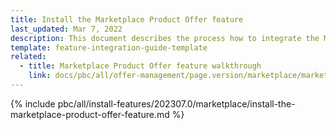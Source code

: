 ```yaml
---
title: Install the Marketplace Product Offer feature
last_updated: Mar 7, 2022
description: This document describes the process how to integrate the Marketplace Product Offer feature into a Spryker project.
template: feature-integration-guide-template
related:
  - title: Marketplace Product Offer feature walkthrough
    link: docs/pbc/all/offer-management/page.version/marketplace/marketplace-merchant-portal-product-offer-management-feature-overview.html
---
```


{% include pbc/all/install-features/202307.0/marketplace/install-the-marketplace-product-offer-feature.md %} <!-- To edit, see /_includes/pbc/all/install-features/202307.0/marketplace/install-the-marketplace-product-offer-feature.md -->
